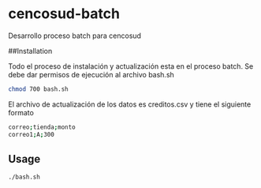# cencosud-batch
Desarrollo proceso batch para cencosud

##Installation

Todo el proceso de instalación  y actualización esta en el proceso batch.
Se debe dar permisos de ejecución al archivo bash.sh

```bash
chmod 700 bash.sh
```

El archivo de actualización de los datos es creditos.csv y tiene el siguiente formato

```bash
correo;tienda;monto
correo1;A;300
```

## Usage

```bash
./bash.sh
```
